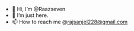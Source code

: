 - 👋 Hi, I’m @Raazseven
- 👀 I’m just here.
- 📫 How to reach me @rajsanjel228@gmail.com

<!---
Raazseven/Raazseven is a ✨ special ✨ repository because its `README.md` (this file) appears on your GitHub profile.
You can click the Preview link to take a look at your changes.
--->
